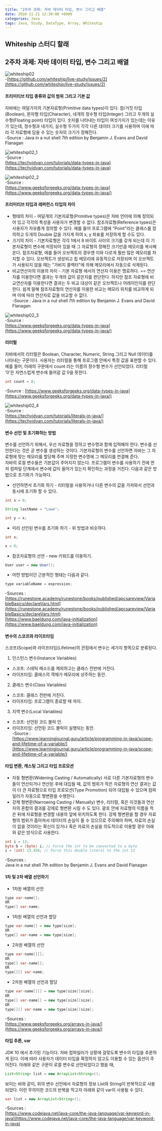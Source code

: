 ```yaml
---
title: "2주차 과제: 자바 데이터 타입, 변수 그리고 배열"
date: 2020-11-21 12:30:00 +0900
categories: Java
tags: Java, Study, DataType, Array, Whiteship
---
```

## Whiteship 스터디 할래

## 2주차 과제: 자바 데이터 타입, 변수 그리고 배열
![whiteship02](https://raw.githubusercontent.com/372dev/372dev.github.io/master/_posts/imgs/whiteship02.PNG)  
-[https://github.com/whiteship/live-study/issues/2](https://github.com/whiteship/live-study/issues/2)  

#### 프리미티브 타입 종류와 값의 범위 그리고 기본 값
자바에는 여덜가지의 기본자료형(Primitive data types)이 있다. 참/거짓 타입(Boolean), 문자형 타입(Character), 네개의 정수형 타입(Integer) 그리고 두개의 실수형(Floating point) 타입이 있다. 숫자를 나타내는 타입이 여섯가지가 있는데는 이유가 있는데, 정수형과 네가지, 실수형 두가지 각각 다른 데이터 크기를 사용하며 이에 따라 각 자료형에 담을 수 있는 숫자의 크기가 정해진다.  
-Source : Java in a nut shell 7th edition by Benjamin J. Evans and David Flanagan  

![whiteship02_1](https://raw.githubusercontent.com/372dev/372dev.github.io/master/_posts/imgs/whiteship02_1.jpg)  
-Source :  
[https://techvidvan.com/tutorials/data-types-in-java](https://techvidvan.com/tutorials/data-types-in-java)  

![whiteship02_2](https://raw.githubusercontent.com/372dev/372dev.github.io/master/_posts/imgs/whiteship02_2.jpg)  
-Source :  
[https://www.geeksforgeeks.org/data-types-in-java](https://www.geeksforgeeks.org/data-types-in-java/)  

#### 프리미티브 타입과 레퍼런스 타입의 차이
* 형태의 차이 - 여덜개의 기본자료형(Primitive types)은 자바 언어에 의해 정의되어 있고 각각의 특성을 사용자가 변경할 수 없다. 참조자료형(Reference types)은 사용자가 자유롭게 정의할 수 있다. 예를 들어 프로그램에 "Point"라는 클래스를 정의하고 두개의 Double 값을 가지게 하여 x, y 좌표를 저장하게 할 수도 있다.
* 크기의 차이 - 기본자료형은 각각 1에서 8 바이트 사이의 크기를 갖게 되는데 이 기본자료형이 변수에 저장되어 있을 때 그 자료형의 정해진 크기만큼 메모리를 복사해 온다. 참조자료형, 에를 들어 오브젝트의 경우엔 이와 다르게 훨씬 많은 메모리를 차지할 수 있다. 오브젝트가 생성되고 힙 메모리에 유동적으로 저장되며 이 오브젝트가 사용되지 않을 때는 "가비지 콜렉터"에 의해 메모리에서 자동으로 삭제된다.
* 비교연산자의 이용의 차이 - 기본 자료형 에서의 연산자 이용은 명료하다. == 연산자를 이용한다면 결과는 두개의 값이 같은지를 판단한다. 하지만 참조 자료형에 비교연산자를 이용한다면 결과는 두 비교 대상이 같은 오브젝트나 어레이인지를 판단한다. 쉽게 말해 참조자료형의 연산자를 이용한 비교는 메모리 위치를 비교하게 되며 이에 따라 연산자로 값을 비교할 수 없다.  
-Source : Java in a nut shell 7th edition by Benjamin J. Evans and David Flanagan  

![whiteship02_3](https://raw.githubusercontent.com/372dev/372dev.github.io/master/_posts/imgs/whiteship02_3.jpg)  
-Source :  
[https://www.geeksforgeeks.org/data-types-in-java](https://www.geeksforgeeks.org/data-types-in-java/)

#### 리터럴
자바에서의 리터럴은 Boolean, Character, Numeric, String 그리고 Null 데이터를 나타내는 구문이다. 사용자는 리터럴을 통해 프로그램 안에서 특정 값을 표현할 수 있다. 예를 들어, 아래의 구문에서 count 라는 이름의 정수형 변수가 선언되었다. 리터럴 '0'은 자연스럽게 변수에 들어갈 값 0을 뜻한다.  

``` Java
int count = 0;
```  

-Source :
[https://www.geeksforgeeks.org/data-types-in-java](https://www.geeksforgeeks.org/data-types-in-java/)  

![whiteship02_4](https://raw.githubusercontent.com/372dev/372dev.github.io/master/_posts/imgs/whiteship02_4.jpg)  
-Source :  
[https://techvidvan.com/tutorials/literals-in-java/](https://techvidvan.com/tutorials/literals-in-java/)  

#### 변수 선언 및 초기화하는 방법
변수를 선언하기 위해서, 우선 자료형을 정하고 변수명과 함께 입력해야 한다. 변수를 선언한다는 것은 곧 변수를 생성하는 것이다. 기본자료형의 변수를 선언하면 자바는 그 자료형에 맞는 메모리를 할당해 주며 지정한 변수명에 그 메모리를 연결해 준다.  
자바의 로컬 변수들은 기본값이 주어지지 않는다. 프로그램이 변수를 사용하기 전에 먼저 컴파일 단계에서 변수에 값이 들어가 있는지 확인하는 과정을 거친다. 다음과 같은 방법으로 초기화가 가능하다.  
* 선언하면서 초기화 하기 - 리터럴을 사용하거나 다른 변수의 값을 가져와서 선언과 동시에 초기화 할 수 있다.  

```java
int x = 0;

String lastName = "Lowe";

int y = x;
```  

* 미리 선언된 변수를 초기화 하기 - 위 방법과 비슷하다.  

```java
int x;

x = 0;
```  

* 참조자료형의 선언 - new 키워드를 이용하기.  

```java
User user = new User();
```  

* 어떤 방법이던 근본적인 형태는 다음과 같다.  

```java
type variableName = expression;
```  

-Sources :  
[https://runestone.academy/runestone/books/published/apcsareview/VariableBasics/declareVars.html](https://runestone.academy/runestone/books/published/apcsareview/VariableBasics/declareVars.html)  
[https://www.baeldung.com/java-initialization](https://www.baeldung.com/java-initialization)  

#### 변수의 스코프와 라이프타임
스코프(Scope)와 라이프타임(Lifetime)의 관점에서 변수는 세가지 항목으로 분류된다.  
1. 인스턴스 변수(Instance Variables)
  * 스코프: 스테틱 메소드를 제외하고는 클래스 전반에 거친다.
  * 라이프타임: 클래스의 객체가 메모리에 상주하는 동안.
2. 클래스 변수(Class Variables)
  * 스코프: 클래스 전반에 거친다.
  * 라이프타임: 프로그램이 종료할 때 까지.
3. 지역 변수(Local Variables)
  * 스코프: 선언된 코드 블럭 안.
  * 라이프타임: 선언된 코드 블럭이 실행되는 동안.  
-Source :  
[https://www.learningjournal.guru/article/programming-in-java/scope-and-lifetime-of-a-variable/](https://www.learningjournal.guru/article/programming-in-java/scope-and-lifetime-of-a-variable/)  

#### 타입 변환, 캐스팅 그리고 타입 프로모션
* 자동 형변환(Widening Casting / Automatically)
서로 다른 기본자료형의 변수들이 연산되거나 연산된 후에 대입될 때, 값의 범위가 작은 자료형의 연산 결과는 값이 더 큰 자료형으로 타입 프로모션(Type Promotion) 되어 대입될 수 있으며 컴파일러가 자동으로 형변환을 수행한다.  
* 강제 형변환(Narrowing Casting / Manually)
변수, 리터럴, 혹은 이것들과 연산자의 혼합의 결과를 강제로 형변환 시킬 수 도 있다. 괄호 안에 자료형의 이름을 적은 뒤에 자료형을 변경할 내용의 앞에 위치하도록 한다. 강제 형변환을 할 경우 자료형의 범위가 좁아져서 데이터의 손실이 올 수 있으므로 주의해야 하며, 자료의 손실이 없을 것이라는 확신이 있거나 혹은 자료의 손실을 의도적으로 이용할 경우 아래와 같은 방식으로 사용한다.  

```java
int i = 13;
byte b = (byte) i; // Force the int to be converted to a byte
i = (int) 13.456; // Force this double literal to the int 13
```  

-Sources :  
Java in a nut shell 7th edition by Benjamin J. Evans and David Flanagan  

#### 1차 및 2차 배열 선언하기
* 1차원 배열의 선언  

```java
type var-name[];
OR
type[] var-name;
```  

* 1차원 배열의 선언과 할당  

```java
type var-name[] = new type[size];
OR
type[] var-name = new type[size];
```  

* 2차원 배열의 선언  

```java
type var-name[][];
OR
type[] var-name[];
OR
type[][] var-name;
```  

* 2차원 배열의 선언과 할당  

```java
type var-name[][] = new type[size][size];
OR
type[] var-name[] = new type[size][size];
OR
type[][] var-name = new type[size][size];
```  

-Sources :  
[https://www.geeksforgeeks.org/arrays-in-java/](https://www.geeksforgeeks.org/arrays-in-java/)  

#### 타입 추론, var
JDK 10 에서 추가된 기능이다. 자바 컴파일러가 상황에 걸맞도록 변수의 타입을 추론하게 된다. 이에 따라 사용자가 데이터 타입을 확정하지 않고도 이용할 수 있는 옵션이 주어진다. 아래와 같은 구문이 로컬 변수로 선언되었다고 했을 때,  

```java
List<String> list = new ArrayList<String>();
```  

보이는 바와 같이, 위의 변수 선언에서 자료형의 정보 List와 String이 반복적으로 사용 되었다. 이런 무의미한 코드의 반복을 막고자 아래와 같이 var이 사용될 수 있다.  

```java
var list = new ArrayList<String>();
```  

-Sources :  
[https://www.codejava.net/java-core/the-java-language/var-keyword-in-java](https://www.codejava.net/java-core/the-java-language/var-keyword-in-java)  